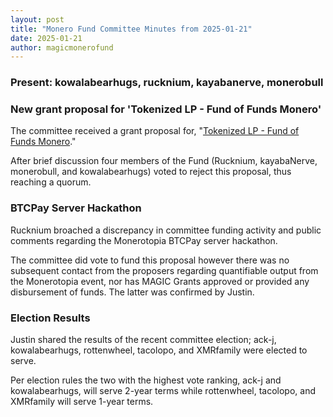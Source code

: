 ```yaml
---
layout: post
title: "Monero Fund Committee Minutes from 2025-01-21"
date: 2025-01-21
author: magicmonerofund
---
```


### Present: kowalabearhugs, rucknium, kayabanerve, monerobull

### New grant proposal for 'Tokenized LP - Fund of Funds Monero'

The committee received a grant proposal for, "[Tokenized LP - Fund of Funds Monero](https://github.com/MAGICGrants/Monero-Fund/issues/39)."

After brief discussion four members of the Fund (Rucknium, kayabaNerve, monerobull, and kowalabearhugs) voted to reject this proposal, thus reaching a quorum.

### BTCPay Server Hackathon 

Rucknium broached a discrepancy in committee funding activity and public comments regarding the Monerotopia BTCPay server hackathon.

The committee did vote to fund this proposal however there was no subsequent contact from the proposers regarding quantifiable output from the Monerotopia event, nor has MAGIC Grants approved or provided any disbursement of funds. The latter was confirmed by Justin.

### Election Results

Justin shared the results of the recent committee election; ack-j, kowalabearhugs, rottenwheel, tacolopo, and XMRfamily were elected to serve. 

Per election rules the two with the highest vote ranking, ack-j and kowalabearhugs, will serve 2-year terms while rottenwheel, tacolopo, and XMRfamily will serve 1-year terms.